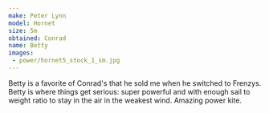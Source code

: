 ```yaml
---
make: Peter Lynn
model: Hornet
size: 5m
obtained: Conrad
name: Betty
images:
 - power/hornet5_stock_1_sm.jpg
---
```


Betty is a favorite of Conrad's that he sold me when he switched to Frenzys.
Betty is where things get serious: super powerful and with enough sail to weight ratio to stay in the air in the weakest wind.
Amazing power kite.
